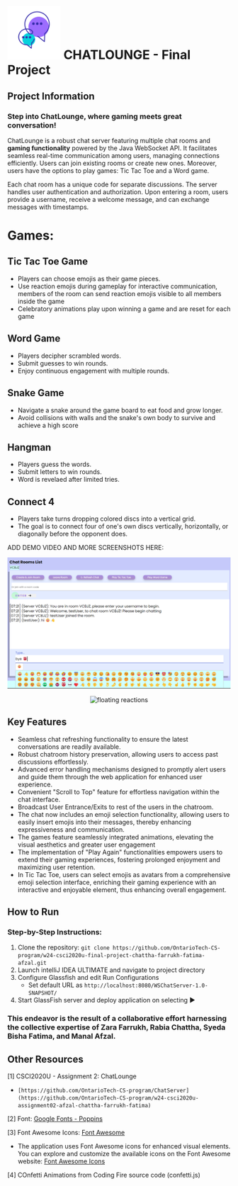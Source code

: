 # <img src="src/main/webapp/img/logo.png" alt="ChatLounge Logo" width="120"> CHATLOUNGE - Final Project


## Project Information

### Step into ChatLounge, where gaming meets great conversation! 
ChatLounge is a robust chat server featuring multiple chat rooms and __gaming functionality__ powered by the Java WebSocket API. It facilitates seamless real-time communication among users, managing connections efficiently. Users can join existing rooms or create new ones. Moreover, users have the options to play games: Tic Tac Toe and a Word game.

Each chat room has a unique code for separate discussions. The server handles user authentication and authorization. Upon entering a room, users provide a username, receive a welcome message, and can exchange messages with timestamps.

# Games: 

## Tic Tac Toe Game
- Players can choose emojis as their game pieces.
- Use reaction emojis during gameplay for interactive communication, members of the room can send reaction emojis visible to all members inside the game
- Celebratory animations play upon winning a game and are reset for each game

## Word Game
- Players decipher scrambled words.
- Submit guesses to win rounds.
- Enjoy continuous engagement with multiple rounds.

## Snake Game
- Navigate a snake around the game board to eat food and grow longer.
- Avoid collisions with walls and the snake's own body to survive and achieve a high score

## Hangman
- Players guess the words.
- Submit letters to win rounds.
- Word is revelaed after limited tries.
  
## Connect 4
- Players take turns dropping colored discs into a vertical grid.
- The goal is to connect four of one's own discs vertically, horizontally, or diagonally before the opponent does.


ADD DEMO VIDEO AND MORE SCREENSHOTS HERE:
<p align="center">
   <img src="chatLounge.png" alt="ChatLounge" width="700">
</p>
<p align="center">
   <img src="reaction.png" alt="floating reactions" width="700">
</p>

## Key Features
- Seamless chat refreshing functionality to ensure the latest conversations are readily available.
- Robust chatroom history preservation, allowing users to access past discussions effortlessly.
- Advanced error handling mechanisms designed to promptly alert users and guide them through the web application for enhanced user experience.
- Convenient "Scroll to Top" feature for effortless navigation within the chat interface.
- Broadcast User Entrance/Exits to rest of the users in the chatroom.
- The chat now includes an emoji selection functionality, allowing users to easily insert emojis into their messages, thereby enhancing expressiveness and communication.
- The games feature seamlessly integrated animations, elevating the visual aesthetics and greater user engagement
- The implementation of "Play Again" functionalities empowers users to extend their gaming experiences, fostering prolonged enjoyment and maximizing user retention.
- In Tic Tac Toe, users can select emojis as avatars from a comprehensive emoji selection interface, enriching their gaming experience with an interactive and enjoyable element, thus enhancing overall engagement.

  
## How to Run

### Step-by-Step Instructions:
1. Clone the repository: `git clone https://github.com/OntarioTech-CS-program/w24-csci2020u-final-project-chattha-farrukh-fatima-afzal.git`
2. Launch intelliJ IDEA ULTIMATE and navigate to project directory
3. Configure Glassfish and edit Run Configurations
    - Set default URL as `http://localhost:8080/WSChatServer-1.0-SNAPSHOT/`
4. Start GlassFish server and deploy application on selecting ▶

### This endeavor is the result of a collaborative effort harnessing the collective expertise of Zara Farrukh, Rabia Chattha, Syeda Bisha Fatima, and Manal Afzal.

## Other Resources
[1] CSCI2020U - Assignment 2: ChatLounge
  - `[https://github.com/OntarioTech-CS-program/ChatServer](https://github.com/OntarioTech-CS-program/w24-csci2020u-assignment02-afzal-chattha-farrukh-fatima)`

[2] Font: [Google Fonts - Poppins](https://fonts.google.com/specimen/Poppins)

[3] Font Awesome Icons: [Font Awesome](https://fontawesome.com/)
- The application uses Font Awesome icons for enhanced visual elements. You can explore and customize the available icons on the Font Awesome website: [Font Awesome Icons](https://fontawesome.com/icons)

[4] COnfetti Animations from Coding Fire source code (confetti.js)

